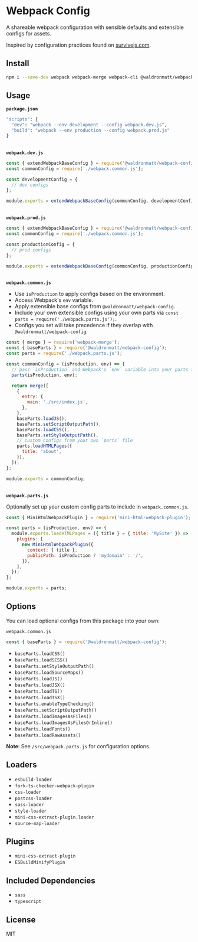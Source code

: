 # Webpack Config

A shareable webpack configuration with sensible defaults and extensible configs for assets.

Inspired by configuration practices found on [survivejs.com](https://survivejs.com/webpack/developing/composing-configuration/).

## Install

```bash
npm i --save-dev webpack webpack-merge webpack-cli @waldronmatt/webpack-config
```

## Usage

**`package.json`**

```bash
"scripts": {
  "dev": "webpack --env development --config webpack.dev.js",
  "build": "webpack --env production --config webpack.prod.js"
}
```

\
**`webpack.dev.js`**

```js
const { extendWebpackBaseConfig } = require('@waldronmatt/webpack-config');
const commonConfig = require('./webpack.common.js');

const developmentConfig = {
  // dev configs
};

module.exports = extendWebpackBaseConfig(commonConfig, developmentConfig);
```

\
**`webpack.prod.js`**

```js
const { extendWebpackBaseConfig } = require('@waldronmatt/webpack-config');
const commonConfig = require('./webpack.common.js');

const productionConfig = {
  // prod configs
};

module.exports = extendWebpackBaseConfig(commonConfig, productionConfig);
```

\
**`webpack.common.js`**

- Use `isProduction` to apply configs based on the environment.
- Access Webpack's `env` variable.
- Apply extensible base configs from `@waldronmatt/webpack-config`.
- Include your own extensible configs using your own parts via `const parts = require('./webpack.parts.js');`.
- Configs you set will take precedence if they overlap with `@waldronmatt/webpack-config`.

```js
const { merge } = require('webpack-merge');
const { baseParts } = require('@waldronmatt/webpack-config');
const parts = require('./webpack.parts.js');

const commonConfig = (isProduction, env) => {
  // pass `isProduction` and Webpack's `env` variable into your parts file
  parts(isProduction, env);

  return merge([
    {
      entry: {
        main: './src/index.js',
      },
    },
    baseParts.loadJS(),
    baseParts.setScriptOutputPath(),
    baseParts.loadCSS(),
    baseParts.setStyleOutputPath(),
    // custom configs from your own `parts` file
    parts.loadHTMLPages({
      title: 'about',
    }),
  ]);
};

module.exports = commonConfig;
```

\
**`webpack.parts.js`**

Optionally set up your custom config parts to include in `webpack.common.js`.

```js
const { MiniHtmlWebpackPlugin } = require('mini-html-webpack-plugin');

const parts = (isProduction, env) => {
  module.exports.loadHTMLPages = ({ title } = { title: 'MySite' }) => ({
    plugins: [
      new MiniHtmlWebpackPlugin({
        context: { title },
        publicPath: isProduction ? 'mydomain' : '/',
      }),
    ],
  });
};

module.exports = parts;
```

## Options

You can load optional configs from this package into your own:

`webpack.common.js`

```js
const { baseParts } = require('@waldronmatt/webpack-config');
```

- `baseParts.loadCSS()`
- `baseParts.loadSCSS()`
- `baseParts.setStyleOutputPath()`
- `baseParts.loadSourceMaps()`
- `baseParts.loadJS()`
- `baseParts.loadJSX()`
- `baseParts.loadTS()`
- `baseParts.loadTSX()`
- `baseParts.enableTypeChecking()`
- `baseParts.setScriptOutputPath()`
- `baseParts.loadImagesAsFiles()`
- `baseParts.loadImagesAsFilesOrInline()`
- `baseParts.loadFonts()`
- `baseParts.loadRawAssets()`

**Note**: See `/src/webpack.parts.js` for configuration options.

## Loaders

- `esbuild-loader`
- `fork-ts-checker-webpack-plugin`
- `css-loader`
- `postcss-loader`
- `sass-loader`
- `style-loader`
- `mini-css-extract-plugin.loader`
- `source-map-loader`

## Plugins

- `mini-css-extract-plugin`
- `ESBuildMinifyPlugin`

## Included Dependencies

- `sass`
- `typescript`

## License

MIT
